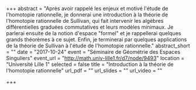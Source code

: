 +++
abstract = "Après avoir rappelé les enjeux et motivé l'étude de l'homotopie rationnelle, je donnerai une introduction à la théorie de l'homotopie rationnelle de Sullivan, qui fait intervenir les algèbres différentielles graduées commutatives et leurs modèles minimaux. Je parlerai ensuite de la notion d'espace "formel" et je rappellerai quelques grands théorèmes à ce sujet. Enfin, je terminerai par quelques applications de la théorie de Sullivan à l'étude de l'homotopie rationnelle."
abstract_short = ""
date = "2017-10-24"
event = "Séminaire de Géométrie des Espaces Singuliers"
event_url = "http://math.univ-lille1.fr/d7/node/9493"
location = "Université Lille 1"
selected = false
title = "Introduction à la théorie de l'homotopie rationnelle"
url_pdf = ""
url_slides = ""
url_video = ""

+++
